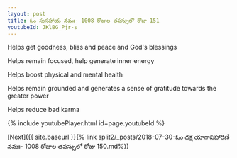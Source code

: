 ```yaml
---
layout: post
title: ఓం సుసహాయ నమః- 1008 రోజుల తపస్సులో రోజు 151
youtubeId: JKlBG_Pjr-s
---
```

 
 
Helps get goodness, bliss and peace and God's blessings
 
Helps remain focused, help generate inner energy 
 
Helps boost physical and mental health 
 
Helps remain grounded and generates a sense of gratitude towards the greater power 
 
Helps reduce bad karma
 
 
 
 


{% include youtubePlayer.html id=page.youtubeId %}
 
[Next]({{ site.baseurl }}{% link  split2/_posts/2018-07-30-ఓం దక్ష యాగాపహారిణే నమః- 1008 రోజుల తపస్సులో రోజు 150.md%})
 
